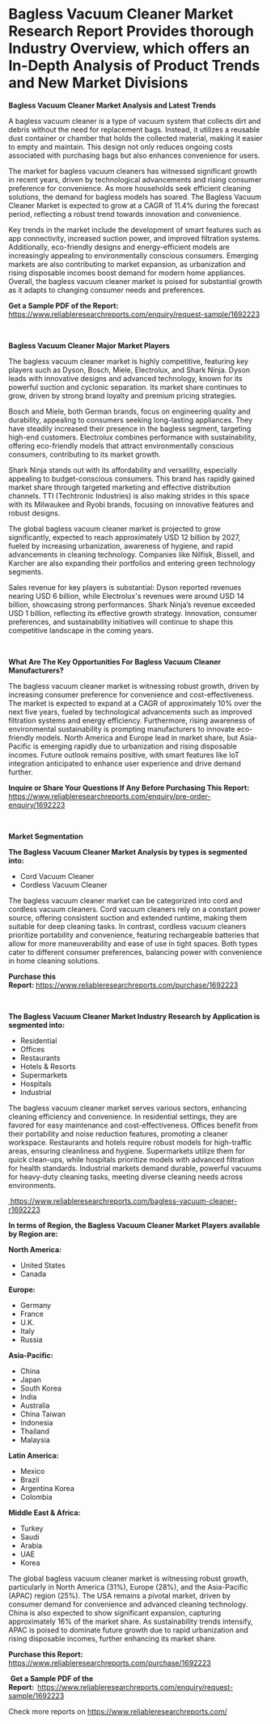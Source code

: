 <p><h1>Bagless Vacuum Cleaner Market Research Report Provides thorough Industry Overview, which offers an In-Depth Analysis of Product Trends and New Market Divisions</h1></p><p><strong>Bagless Vacuum Cleaner Market Analysis and Latest Trends</strong></p>
<p><p>A bagless vacuum cleaner is a type of vacuum system that collects dirt and debris without the need for replacement bags. Instead, it utilizes a reusable dust container or chamber that holds the collected material, making it easier to empty and maintain. This design not only reduces ongoing costs associated with purchasing bags but also enhances convenience for users.</p><p>The market for bagless vacuum cleaners has witnessed significant growth in recent years, driven by technological advancements and rising consumer preference for convenience. As more households seek efficient cleaning solutions, the demand for bagless models has soared. The Bagless Vacuum Cleaner Market is expected to grow at a CAGR of 11.4% during the forecast period, reflecting a robust trend towards innovation and convenience.</p><p>Key trends in the market include the development of smart features such as app connectivity, increased suction power, and improved filtration systems. Additionally, eco-friendly designs and energy-efficient models are increasingly appealing to environmentally conscious consumers. Emerging markets are also contributing to market expansion, as urbanization and rising disposable incomes boost demand for modern home appliances. Overall, the bagless vacuum cleaner market is poised for substantial growth as it adapts to changing consumer needs and preferences.</p></p>
<p><strong>Get a Sample PDF of the Report:&nbsp;</strong> <a href="https://www.reliableresearchreports.com/enquiry/request-sample/1692223?utm_campaign=3360&utm_medium=2&utm_source=Github&utm_content=ia&utm_term=27032025&utm_id=bagless-vacuum-cleaner">https://www.reliableresearchreports.com/enquiry/request-sample/1692223</a></p>
<p>&nbsp;</p>
<p><strong>Bagless Vacuum Cleaner Major Market Players</strong></p>
<p><p>The bagless vacuum cleaner market is highly competitive, featuring key players such as Dyson, Bosch, Miele, Electrolux, and Shark Ninja. Dyson leads with innovative designs and advanced technology, known for its powerful suction and cyclonic separation. Its market share continues to grow, driven by strong brand loyalty and premium pricing strategies.</p><p>Bosch and Miele, both German brands, focus on engineering quality and durability, appealing to consumers seeking long-lasting appliances. They have steadily increased their presence in the bagless segment, targeting high-end customers. Electrolux combines performance with sustainability, offering eco-friendly models that attract environmentally conscious consumers, contributing to its market growth.</p><p>Shark Ninja stands out with its affordability and versatility, especially appealing to budget-conscious consumers. This brand has rapidly gained market share through targeted marketing and effective distribution channels. TTI (Techtronic Industries) is also making strides in this space with its Milwaukee and Ryobi brands, focusing on innovative features and robust designs.</p><p>The global bagless vacuum cleaner market is projected to grow significantly, expected to reach approximately USD 12 billion by 2027, fueled by increasing urbanization, awareness of hygiene, and rapid advancements in cleaning technology. Companies like Nilfisk, Bissell, and Karcher are also expanding their portfolios and entering green technology segments.</p><p>Sales revenue for key players is substantial: Dyson reported revenues nearing USD 6 billion, while Electrolux's revenues were around USD 14 billion, showcasing strong performances. Shark Ninja’s revenue exceeded USD 1 billion, reflecting its effective growth strategy. Innovation, consumer preferences, and sustainability initiatives will continue to shape this competitive landscape in the coming years.</p></p>
<p>&nbsp;</p>
<p><strong>What Are The Key Opportunities For Bagless Vacuum Cleaner Manufacturers?</strong></p>
<p><p>The bagless vacuum cleaner market is witnessing robust growth, driven by increasing consumer preference for convenience and cost-effectiveness. The market is expected to expand at a CAGR of approximately 10% over the next five years, fueled by technological advancements such as improved filtration systems and energy efficiency. Furthermore, rising awareness of environmental sustainability is prompting manufacturers to innovate eco-friendly models. North America and Europe lead in market share, but Asia-Pacific is emerging rapidly due to urbanization and rising disposable incomes. Future outlook remains positive, with smart features like IoT integration anticipated to enhance user experience and drive demand further.</p></p>
<p><strong>Inquire or Share Your Questions If Any Before Purchasing This Report:</strong> <a href="https://www.reliableresearchreports.com/enquiry/pre-order-enquiry/1692223?utm_campaign=3360&utm_medium=2&utm_source=Github&utm_content=ia&utm_term=27032025&utm_id=bagless-vacuum-cleaner">https://www.reliableresearchreports.com/enquiry/pre-order-enquiry/1692223</a></p>
<p>&nbsp;</p>
<p><strong>Market Segmentation</strong></p>
<p><strong>The Bagless Vacuum Cleaner Market Analysis by types is segmented into:</strong></p>
<p><ul><li>Cord Vacuum Cleaner</li><li>Cordless Vacuum Cleaner</li></ul></p>
<p><p>The bagless vacuum cleaner market can be categorized into cord and cordless vacuum cleaners. Cord vacuum cleaners rely on a constant power source, offering consistent suction and extended runtime, making them suitable for deep cleaning tasks. In contrast, cordless vacuum cleaners prioritize portability and convenience, featuring rechargeable batteries that allow for more maneuverability and ease of use in tight spaces. Both types cater to different consumer preferences, balancing power with convenience in home cleaning solutions.</p></p>
<p><strong>Purchase this Report:&nbsp;</strong><a href="https://www.reliableresearchreports.com/purchase/1692223?utm_campaign=3360&utm_medium=2&utm_source=Github&utm_content=ia&utm_term=27032025&utm_id=bagless-vacuum-cleaner">https://www.reliableresearchreports.com/purchase/1692223</a></p>
<p>&nbsp;</p>
<p><strong>The Bagless Vacuum Cleaner Market Industry Research by Application is segmented into:</strong></p>
<p><ul><li>Residential</li><li>Offices</li><li>Restaurants</li><li>Hotels & Resorts</li><li>Supermarkets</li><li>Hospitals</li><li>Industrial</li></ul></p>
<p><p>The bagless vacuum cleaner market serves various sectors, enhancing cleaning efficiency and convenience. In residential settings, they are favored for easy maintenance and cost-effectiveness. Offices benefit from their portability and noise reduction features, promoting a cleaner workspace. Restaurants and hotels require robust models for high-traffic areas, ensuring cleanliness and hygiene. Supermarkets utilize them for quick clean-ups, while hospitals prioritize models with advanced filtration for health standards. Industrial markets demand durable, powerful vacuums for heavy-duty cleaning tasks, meeting diverse cleaning needs across environments.</p></p>
<p><a href="https://www.reliableresearchreports.com/bagless-vacuum-cleaner-r1692223?utm_campaign=3360&utm_medium=2&utm_source=Github&utm_content=ia&utm_term=27032025&utm_id=bagless-vacuum-cleaner">&nbsp;https://www.reliableresearchreports.com/bagless-vacuum-cleaner-r1692223</a></p>
<p><strong>In terms of Region, the Bagless Vacuum Cleaner Market Players available by Region are:</strong></p>
<p>
    <p> <strong> North America: </strong>
        <ul>
            <li>United States</li>
            <li>Canada</li>
        </ul>
        </p> 
    <p> <strong> Europe: </strong>
        <ul>
            <li>Germany</li>
            <li>France</li>
            <li>U.K.</li>
            <li>Italy</li>
            <li>Russia</li>
        </ul>
        </p> 
    <p> <strong> Asia-Pacific: </strong>
        <ul>
            <li>China</li>
            <li>Japan</li>
            <li>South Korea</li>
            <li>India</li>
            <li>Australia</li>
            <li>China Taiwan</li>
            <li>Indonesia</li>
            <li>Thailand</li>
            <li>Malaysia</li>
        </ul>
        </p> 
    <p> <strong> Latin America: </strong>
        <ul>
            <li>Mexico</li>
            <li>Brazil</li>
            <li>Argentina Korea</li>
            <li>Colombia</li>
        </ul>
        </p> 
    <p> <strong> Middle East & Africa: </strong>
        <ul>
            <li>Turkey</li>
            <li>Saudi</li>
            <li>Arabia</li>
            <li>UAE</li>
            <li>Korea</li>
        </ul>
    </p>
    </p>
<p><p>The global bagless vacuum cleaner market is witnessing robust growth, particularly in North America (31%), Europe (28%), and the Asia-Pacific (APAC) region (25%). The USA remains a pivotal market, driven by consumer demand for convenience and advanced cleaning technology. China is also expected to show significant expansion, capturing approximately 16% of the market share. As sustainability trends intensify, APAC is poised to dominate future growth due to rapid urbanization and rising disposable incomes, further enhancing its market share.</p></p>
<p><strong>Purchase this Report: </strong><a href="https://www.reliableresearchreports.com/purchase/1692223?utm_campaign=3360&utm_medium=2&utm_source=Github&utm_content=ia&utm_term=27032025&utm_id=bagless-vacuum-cleaner">https://www.reliableresearchreports.com/purchase/1692223</a></p>
<p>&nbsp;<strong>Get a Sample PDF of the Report:&nbsp;&nbsp;</strong><a href="https://www.reliableresearchreports.com/enquiry/request-sample/1692223?utm_campaign=3360&utm_medium=2&utm_source=Github&utm_content=ia&utm_term=27032025&utm_id=bagless-vacuum-cleaner">https://www.reliableresearchreports.com/enquiry/request-sample/1692223</a></p>
<p><strong></strong></p>
<p>Check more reports on <a href="https://www.reliableresearchreports.com/?utm_campaign=3360&utm_medium=2&utm_source=Github&utm_content=ia&utm_term=27032025&utm_id=bagless-vacuum-cleaner">https://www.reliableresearchreports.com/</a></p>